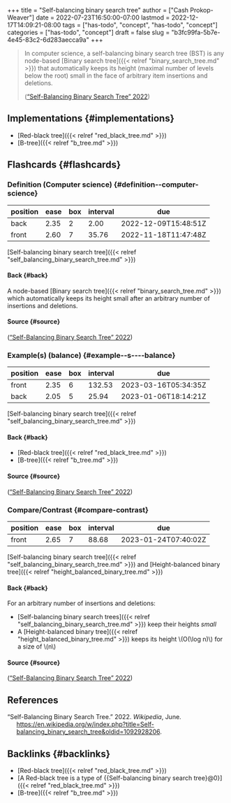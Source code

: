 +++
title = "Self-balancing binary search tree"
author = ["Cash Prokop-Weaver"]
date = 2022-07-23T16:50:00-07:00
lastmod = 2022-12-17T14:09:21-08:00
tags = ["has-todo", "concept", "has-todo", "concept"]
categories = ["has-todo", "concept"]
draft = false
slug = "b3fc99fa-5b7e-4e45-83c2-6d283aecca9a"
+++

> In computer science, a self-balancing binary search tree (BST) is any node-based [Binary search tree]({{< relref "binary_search_tree.md" >}}) that automatically keeps its height (maximal number of levels below the root) small in the face of arbitrary item insertions and deletions.
>
> (<a href="#citeproc_bib_item_1">“Self-Balancing Binary Search Tree” 2022</a>)


## Implementations {#implementations}

-   [Red-black tree]({{< relref "red_black_tree.md" >}})
-   [B-tree]({{< relref "b_tree.md" >}})


## Flashcards {#flashcards}


### Definition (Computer science) {#definition--computer-science}

| position | ease | box | interval | due                  |
|----------|------|-----|----------|----------------------|
| back     | 2.35 | 2   | 2.00     | 2022-12-09T15:48:51Z |
| front    | 2.60 | 7   | 35.76    | 2022-11-18T11:47:48Z |

[Self-balancing binary search tree]({{< relref "self_balancing_binary_search_tree.md" >}})


#### Back {#back}

A node-based [Binary search tree]({{< relref "binary_search_tree.md" >}}) which automatically keeps its height small after an arbitrary number of insertions and deletions.


#### Source {#source}

(<a href="#citeproc_bib_item_1">“Self-Balancing Binary Search Tree” 2022</a>)


### Example(s) (balance) {#example--s----balance}

| position | ease | box | interval | due                  |
|----------|------|-----|----------|----------------------|
| front    | 2.35 | 6   | 132.53   | 2023-03-16T05:34:35Z |
| back     | 2.05 | 5   | 25.94    | 2023-01-06T18:14:21Z |

[Self-balancing binary search tree]({{< relref "self_balancing_binary_search_tree.md" >}})


#### Back {#back}

-   [Red-black tree]({{< relref "red_black_tree.md" >}})
-   [B-tree]({{< relref "b_tree.md" >}})


#### Source {#source}

(<a href="#citeproc_bib_item_1">“Self-Balancing Binary Search Tree” 2022</a>)


### Compare/Contrast {#compare-contrast}

| position | ease | box | interval | due                  |
|----------|------|-----|----------|----------------------|
| front    | 2.65 | 7   | 88.68    | 2023-01-24T07:40:02Z |

[Self-balancing binary search tree]({{< relref "self_balancing_binary_search_tree.md" >}}) and [Height-balanced binary tree]({{< relref "height_balanced_binary_tree.md" >}})


#### Back {#back}

For an arbitrary number of insertions and deletions:

-   [Self-balancing binary search trees]({{< relref "self_balancing_binary_search_tree.md" >}}) keep their heights _small_
-   A [Height-balanced binary tree]({{< relref "height_balanced_binary_tree.md" >}}) keeps its height \\(O(\log n)\\) for a size of \\(n\\)


#### Source {#source}

(<a href="#citeproc_bib_item_1">“Self-Balancing Binary Search Tree” 2022</a>)

## References

<style>.csl-entry{text-indent: -1.5em; margin-left: 1.5em;}</style><div class="csl-bib-body">
  <div class="csl-entry"><a id="citeproc_bib_item_1"></a>“Self-Balancing Binary Search Tree.” 2022. <i>Wikipedia</i>, June. <a href="https://en.wikipedia.org/w/index.php?title=Self-balancing_binary_search_tree&oldid=1092928206">https://en.wikipedia.org/w/index.php?title=Self-balancing_binary_search_tree&#38;oldid=1092928206</a>.</div>
</div>


## Backlinks {#backlinks}

-   [Red-black tree]({{< relref "red_black_tree.md" >}})
-   [A Red-black tree is a type of {{Self-balancing binary search tree}@0}]({{< relref "red_black_tree.md" >}})
-   [B-tree]({{< relref "b_tree.md" >}})
